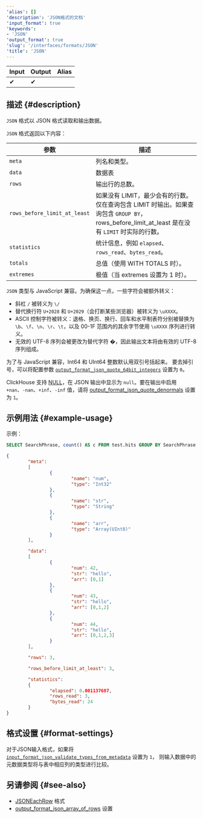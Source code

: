 ```yaml
---
'alias': []
'description': 'JSON格式的文档'
'input_format': true
'keywords':
- 'JSON'
'output_format': true
'slug': '/interfaces/formats/JSON'
'title': 'JSON'
---
```


| Input | Output | Alias |
|-------|--------|-------|
| ✔     | ✔      |       |

## 描述 {#description}

`JSON` 格式以 JSON 格式读取和输出数据。

`JSON` 格式返回以下内容：

| 参数                          | 描述                                                                                                                                                                                                                                   |
|------------------------------|----------------------------------------------------------------------------------------------------------------------------------------------------------------------------------------------------------------------------------------|
| `meta`                       | 列名和类型。                                                                                                                                                                                                                             |
| `data`                       | 数据表                                                                                                                                                                                                                                 |
| `rows`                       | 输出行的总数。                                                                                                                                                                                                                          |
| `rows_before_limit_at_least` | 如果没有 LIMIT，最少会有的行数。仅在查询包含 LIMIT 时输出。如果查询包含 `GROUP BY`，rows_before_limit_at_least 是在没有 `LIMIT` 时实际的行数。                                                             |
| `statistics`                 | 统计信息，例如 `elapsed`、`rows_read`、`bytes_read`。                                                                                                                                                                              |
| `totals`                     | 总值（使用 WITH TOTALS 时）。                                                                                                                                                                                                          |
| `extremes`                   | 极值（当 extremes 设置为 1 时）。                                                                                                                                                                                                      |

`JSON` 类型与 JavaScript 兼容。为确保这一点，一些字符会被额外转义：
- 斜杠 `/` 被转义为 `\/`
- 替代换行符 `U+2028` 和 `U+2029`（会打断某些浏览器）被转义为 `\uXXXX`。
- ASCII 控制字符被转义：退格、换页、换行、回车和水平制表符分别被替换为 `\b`、`\f`、`\n`、`\r`、`\t`，以及 00-1F 范围内的其余字节使用 `\uXXXX` 序列进行转义。
- 无效的 UTF-8 序列会被更改为替代字符 �，因此输出文本将由有效的 UTF-8 序列组成。

为了与 JavaScript 兼容，Int64 和 UInt64 整数默认用双引号括起来。
要去掉引号，可以将配置参数 [`output_format_json_quote_64bit_integers`](/operations/settings/settings-formats.md/#output_format_json_quote_64bit_integers) 设置为 `0`。

ClickHouse 支持 [NULL](/sql-reference/syntax.md)，在 JSON 输出中显示为 `null`。要在输出中启用 `+nan`、`-nan`、`+inf`、`-inf` 值，请将 [output_format_json_quote_denormals](/operations/settings/settings-formats.md/#output_format_json_quote_denormals) 设置为 `1`。

## 示例用法 {#example-usage}

示例：

```sql
SELECT SearchPhrase, count() AS c FROM test.hits GROUP BY SearchPhrase WITH TOTALS ORDER BY c DESC LIMIT 5 FORMAT JSON
```

```json
{
        "meta":
        [
                {
                        "name": "num",
                        "type": "Int32"
                },
                {
                        "name": "str",
                        "type": "String"
                },
                {
                        "name": "arr",
                        "type": "Array(UInt8)"
                }
        ],

        "data":
        [
                {
                        "num": 42,
                        "str": "hello",
                        "arr": [0,1]
                },
                {
                        "num": 43,
                        "str": "hello",
                        "arr": [0,1,2]
                },
                {
                        "num": 44,
                        "str": "hello",
                        "arr": [0,1,2,3]
                }
        ],

        "rows": 3,

        "rows_before_limit_at_least": 3,

        "statistics":
        {
                "elapsed": 0.001137687,
                "rows_read": 3,
                "bytes_read": 24
        }
}
```

## 格式设置 {#format-settings}

对于JSON输入格式，如果将 [`input_format_json_validate_types_from_metadata`](/operations/settings/settings-formats.md/#input_format_json_validate_types_from_metadata) 设置为 `1`，
则输入数据中的元数据类型将与表中相应列的类型进行比较。

## 另请参阅 {#see-also}

- [JSONEachRow](/interfaces/formats/JSONEachRow) 格式
- [output_format_json_array_of_rows](/operations/settings/settings-formats.md/#output_format_json_array_of_rows) 设置
